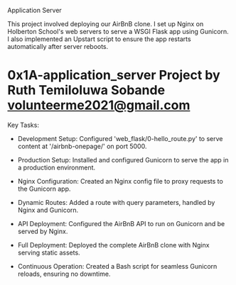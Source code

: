 Application Server

This project involved deploying our AirBnB clone. I set up Nginx on Holberton School's web servers to serve a WSGI Flask app using Gunicorn. I also implemented an Upstart script to ensure the app restarts automatically after server reboots.

# 0x1A-application_server Project by Ruth Temiloluwa Sobande <volunteerme2021@gmail.com>


Key Tasks:

- Development Setup: Configured 'web_flask/0-hello_route.py' to serve content at '/airbnb-onepage/' on port 5000.
  
- Production Setup: Installed and configured Gunicorn to serve the app in a production environment.

- Nginx Configuration: Created an Nginx config file to proxy requests to the Gunicorn app.

- Dynamic Routes: Added a route with query parameters, handled by Nginx and Gunicorn.

- API Deployment: Configured the AirBnB API to run on Gunicorn and be served by Nginx.

- Full Deployment: Deployed the complete AirBnB clone with Nginx serving static assets.

- Continuous Operation: Created a Bash script for seamless Gunicorn reloads, ensuring no downtime.